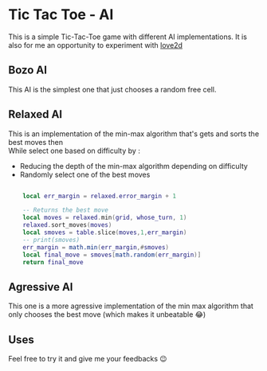 # Tic Tac Toe - AI

This is a simple Tic-Tac-Toe game with different AI implementations.
It is also for me an opportunity to experiment with [love2d](https://love2d.org/)

## Bozo AI

This AI is the simplest one that just chooses a random free cell.

## Relaxed AI

This is an implementation of the min-max algorithm that's gets and sorts the best moves then <br/>
While select one based on difficulty by : 

- Reducing the depth of the min-max algorithm depending on difficulty
- Randomly select one of the best moves 

```lua

    local err_margin = relaxed.error_margin + 1

    -- Returns the best move
    local moves = relaxed.min(grid, whose_turn, 1)
    relaxed.sort_moves(moves)
    local smoves = table.slice(moves,1,err_margin)
    -- print(smoves)
    err_margin = math.min(err_margin,#smoves)
    local final_move = smoves[math.random(err_margin)]
    return final_move

```

## Agressive AI

This one is a more agressive implementation of the min max algorithm that only chooses the best move (which makes it unbeatable 😂)

## Uses

Feel free to try it and give me your feedbacks 😉
